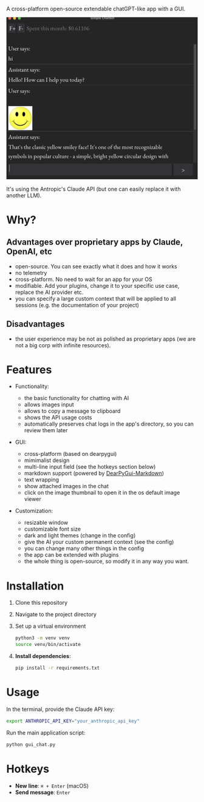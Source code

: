 A cross-platform open-source extendable chatGPT-like app with a GUI.

![sample image](assets/sample_conversation.png)

It's using the Antropic's Claude API (but one can easily replace it with another LLM).

# Why?

## Advantages over proprietary apps by Claude, OpenAI, etc
- open-source. You can see exactly what it does and how it works
- no telemetry
- cross-platform. No need to wait for an app for your OS
- modifiable. Add your plugins, change it to your specific use case, replace the AI provider etc.
- you can specify a large custom context that will be applied to all sessions (e.g. the documentation of your project)

## Disadvantages
- the user experience may be not as polished as proprietary apps (we are not a big corp with infinite resources).

# Features

- Functionality:
    - the basic functionality for chatting with AI
    - allows images input
    - allows to copy a message to clipboard
    - shows the API usage costs
    - automatically preserves chat logs in the app's directory, so you can review them later

- GUI:
  - cross-platform (based on dearpygui)
  - mimimalist design
  - multi-line input field (see the hotkeys section below)
  - markdown support (powered by [DearPyGui-Markdown](https://github.com/IvanNazaruk/DearPyGui-Markdown))
  - text wrapping
  - show attached images in the chat
  - click on the image thumbnail to open it in the os default image viewer

- Customization:
  - resizable window
  - customizable font size
  - dark and light themes (change in the config)
  - give the AI your custom permanent context (see the config)
  - you can change many other things in the config
  - the app can be extended with plugins
  - the whole thing is open-source, so modify it in any way you want.

# Installation

1. Clone this repository

2. Navigate to the project directory

3. Set up a virtual environment

   ```bash
   python3 -m venv venv
   source venv/bin/activate  
   ```

4. **Install dependencies**:

   ```bash
   pip install -r requirements.txt
   ```

# Usage

In the terminal, provide the Claude API key:

```bash
export ANTHROPIC_API_KEY="your_anthropic_api_key"
```

Run the main application script:

```bash
python gui_chat.py
```

# Hotkeys

- **New line**: `⌘ + Enter` (macOS)
- **Send message**: `Enter`
